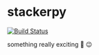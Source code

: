 # stackerpy

[![Build Status](https://travis-ci.org/philipkalinda/stackerpy.svg?branch=master)](https://travis-ci.org/philipkalinda/stackerpy)

something really exciting  🤫 😉
 
